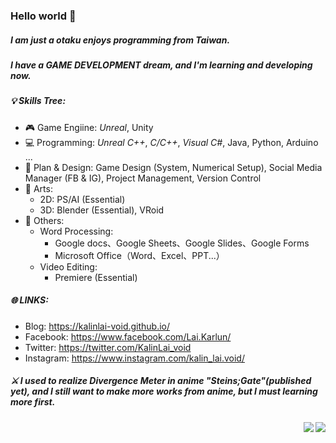 ### Hello world 👋

##### I am just a otaku enjoys programming from Taiwan.
##### I have a GAME DEVELOPMENT dream, and I'm learning and developing now.

##### 💡 Skills Tree: 
- 🎮 Game Engiine: *Unreal*, Unity
- 💻 Programming: *Unreal C++*, *C/C++*, *Visual C#*, Java, Python, Arduino ...
- 📝 Plan & Design: Game Design (System, Numerical Setup), Social Media Manager (FB & IG), Project Management, Version Control
- 🎨 Arts:
  - 2D: PS/AI (Essential)
  - 3D: Blender (Essential), VRoid
- 📌 Others:
  - Word Processing:
    - Google docs、Google Sheets、Google Slides、Google Forms
    - Microsoft Office（Word、Excel、PPT...）
  - Video Editing:
    - Premiere (Essential)

##### 🌐 LINKS:
- Blog: https://kalinlai-void.github.io/
- Facebook: https://www.facebook.com/Lai.Karlun/
- Twitter: https://twitter.com/KalinLai_void
- Instagram: https://www.instagram.com/kalin_lai.void/

##### ⚔ I used to realize Divergence Meter in anime "Steins;Gate"(published yet), and I still want to make more works from anime, but I must learning more first.

<img align="right" src="https://github-readme-stats.vercel.app/api?username=KalinLai-void&show_icons=true&theme=city_lights">
<img align="right" src="https://github-readme-stats.vercel.app/api/top-langs/?username=KalinLai-void&theme=city_lights">
